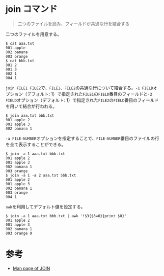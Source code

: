 # join コマンド

> 二つのファイルを読み、フィールドが共通な行を結合する  

二つのファイルを用意する。

```console
$ cat aaa.txt
001 apple
002 banana
003 orange
$ cat bbb.txt
001 2
001 3
002 1
004 1
```

`join FILE1 FILE2`で、`FILE1`、`FILE2`の共通な行について結合する。`-1 FIELD`オプション（デフォルト: 1）で指定された`FILE1`の`FIELD`番目のフィールドと`-2 FIELD`オプション（デフォルト: 1）で指定された`FILE2`の`FIELD`番目のフィールドを用いて結合が行われる。

```console
$ join aaa.txt bbb.txt
001 apple 2
001 apple 3
002 banana 1
```

`-a FILE-NUMBER`オプションを指定することで、`FILE-NUMBER`番目のファイルの行を全て表示することができる。

```console
$ join -a 1 aaa.txt bbb.txt
001 apple 2
001 apple 3
002 banana 1
003 orange
$ join -a 1 -a 2 aaa.txt bbb.txt
001 apple 2
001 apple 3
002 banana 1
003 orange
004 1
```

`awk`を利用してデフォルト値を設定する。

```console
$ join -a 1 aaa.txt bbb.txt | awk '!$3{$3=0}{print $0}'
001 apple 2
001 apple 3
002 banana 1
003 orange 0
```

# 参考

- [Man page of JOIN](https://linuxjm.osdn.jp/html/gnumaniak/man1/join.1.html)
